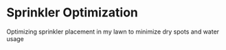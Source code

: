 # Sprinkler Optimization
 Optimizing sprinkler placement in my lawn to minimize dry spots and water usage 
